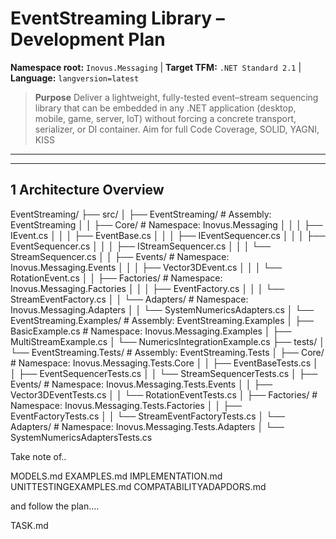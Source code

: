<!-- PLANNING.md -->

# EventStreaming Library – Development Plan  
**Namespace root:** `Inovus.Messaging` | **Target TFM:** `.NET Standard 2.1` | **Language:** `langversion=latest` 

> **Purpose** Deliver a lightweight, fully-tested event–stream sequencing library that can be embedded in any .NET application 
(desktop, mobile, game, server, IoT) without forcing a concrete transport, serializer, or DI container.
Aim for full Code Coverage, SOLID, YAGNI, KISS

---

---

## 1 Architecture Overview

EventStreaming/
├── src/
│   ├── EventStreaming/                            # Assembly: EventStreaming
│   │   ├── Core/                                  # Namespace: Inovus.Messaging
│   │   │   ├── IEvent.cs
│   │   │   ├── EventBase.cs
│   │   │   ├── IEventSequencer.cs
│   │   │   ├── EventSequencer.cs
│   │   │   ├── IStreamSequencer.cs
│   │   │   └── StreamSequencer.cs
│   │   ├── Events/                                # Namespace: Inovus.Messaging.Events
│   │   │   ├── Vector3DEvent.cs
│   │   │   └── RotationEvent.cs
│   │   ├── Factories/                             # Namespace: Inovus.Messaging.Factories
│   │   │   ├── EventFactory.cs
│   │   │   └── StreamEventFactory.cs
│   │   └── Adapters/                              # Namespace: Inovus.Messaging.Adapters
│   │       └── SystemNumericsAdapters.cs
│   └── EventStreaming.Examples/                   # Assembly: EventStreaming.Examples
│       ├── BasicExample.cs                        # Namespace: Inovus.Messaging.Examples
│       ├── MultiStreamExample.cs
│       └── NumericsIntegrationExample.cs
├── tests/
│   └── EventStreaming.Tests/                      # Assembly: EventStreaming.Tests
│       ├── Core/                                  # Namespace: Inovus.Messaging.Tests.Core
│       │   ├── EventBaseTests.cs
│       │   ├── EventSequencerTests.cs
│       │   └── StreamSequencerTests.cs
│       ├── Events/                                # Namespace: Inovus.Messaging.Tests.Events
│       │   ├── Vector3DEventTests.cs
│       │   └── RotationEventTests.cs
│       ├── Factories/                             # Namespace: Inovus.Messaging.Tests.Factories
│       │   ├── EventFactoryTests.cs
│       │   └── StreamEventFactoryTests.cs
│       └── Adapters/                              # Namespace: Inovus.Messaging.Tests.Adapters
│           └── SystemNumericsAdaptersTests.cs

Take note of.. 

MODELS.md
EXAMPLES.md
IMPLEMENTATION.md
UNITTESTINGEXAMPLES.md
COMPATABILITYADAPDORS.md

and follow the plan....

TASK.md